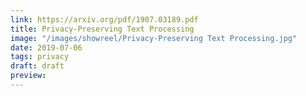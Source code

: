 ```yaml
---
link: https://arxiv.org/pdf/1907.03189.pdf
title: Privacy-Preserving Text Processing
image: "/images/showreel/Privacy-Preserving Text Processing.jpg"
date: 2019-07-06
tags: privacy
draft: draft
preview:
---
```



